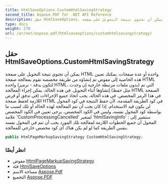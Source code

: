 ```yaml
---
title: HtmlSaveOptions.CustomHtmlSavingStrategy
second_title: Aspose.PDF for .NET API Reference
description: حقل HtmlSaveOptions. يمكن أن تحتوي نتيجة التحويل على صفحة HTML واحدة أو عدة صفحات. يمكنك تعيين هذه الخاصية إلى مفوض تم إنشاؤه من طريقة مخصصة تقوم بمعالجة صفحة HTML واحدة  التي تم إنشاؤها أثناء التحويل. في هذه الحالة، يمكن إجراء المعالجة  في هذا الرمز المخصص. في هذه الحالة، يجب اتخاذ جميع الإجراءات اللازمة لحفظ صفحة HTML في كود الطريقة المقدمة، لأن حفظ النتيجة في كود المحول لن يكون قيد الاستخدام. إذا كان يجب أن تتم المعالجة لهذه الحالة أو تلك لسبب ما بواسطة كود المحول نفسه، وليس في الكود المخصص، يرجى تعيين في الكود المخصص علامة 'CustomProcessingCancelled' لمتغير 'htmlSavingInfo'  ستشير إلى المحول أن جميع الخطوات اللازمة لمعالجة تلك المورد يجب أن تتم في المحول نفسه بنفس الطريقة كما لو لم يكن هناك أي كود مخصص خارجي للمعالجة.
type: docs
weight: 270
url: /ar/net/aspose.pdf/htmlsaveoptions/customhtmlsavingstrategy/
---
```

## حقل HtmlSaveOptions.CustomHtmlSavingStrategy

يمكن أن تحتوي نتيجة التحويل على صفحة HTML واحدة أو عدة صفحات. يمكنك تعيين هذه الخاصية إلى مفوض تم إنشاؤه من طريقة مخصصة تقوم بمعالجة صفحة HTML واحدة (لتكون بدقة - ترميز HTML، بدون ملفات مرتبطة خارجية إن وجدت) التي تم إنشاؤها أثناء التحويل. في هذه الحالة، يمكن إجراء المعالجة (مثل حفظ HTML الصفحة في تدفق أو قرص) في هذا الرمز المخصص. في هذه الحالة، يجب اتخاذ جميع الإجراءات اللازمة لحفظ صفحة HTML في كود الطريقة المقدمة، لأن حفظ النتيجة في كود المحول لن يكون قيد الاستخدام. إذا كان يجب أن تتم المعالجة لهذه الحالة أو تلك لسبب ما بواسطة كود المحول نفسه، وليس في الكود المخصص، يرجى تعيين في الكود المخصص علامة 'CustomProcessingCancelled' لمتغير 'htmlSavingInfo' : ستشير إلى المحول أن جميع الخطوات اللازمة لمعالجة تلك المورد يجب أن تتم في المحول نفسه بنفس الطريقة كما لو لم يكن هناك أي كود مخصص خارجي للمعالجة.

```csharp
public HtmlPageMarkupSavingStrategy CustomHtmlSavingStrategy;
```

### انظر أيضًا

* مفوض [HtmlPageMarkupSavingStrategy](../../htmlsaveoptions.htmlpagemarkupsavingstrategy/)
* فئة [HtmlSaveOptions](../)
* مساحة الاسم [Aspose.Pdf](../../../aspose.pdf/)
* التجميع [Aspose.PDF](../../../)